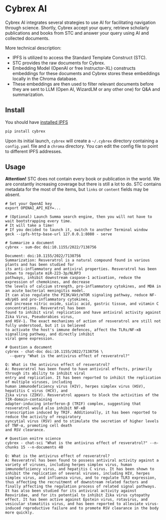 # Cybrex AI

Cybrex AI integrates several strategies to use AI for facilitating navigation through science. Shortly, Cybrex accept your query, retrieve scholarly publications and books from STC and answer your query using AI and collected documents.

More technical description:
- IPFS is utilized to access the Standard Template Construct (STC).
- STC provides the raw documents for Cybrex.
- Embedding Model (OpenAI or free Instructor-XL) constructs embeddings for these documents and Cybrex stores these embeddings locally in the Chroma database.
- These embeddings are then used to filter relevant documents before they are sent to LLM (Open AI, WizardLM or any other one) for Q&A and summarization.

## Install

You should have [installed IPFS](http://standard-template-construct.org/#/help/install-ipfs)

```bash
pip install cybrex
```

Upon its initial launch, `cybrex` will create a `~/.cybrex` directory containing a `config.yaml` file and a `chroma` directory.
You can edit the config file to point to different IPFS addresses.

## Usage

**Attention!** STC does not contain every book or publication in the world. We are constantly increasing coverage but there is still a lot to do.
STC contains metadata for the most of the items, but `links` or `content` fields may be absent.

```console
# Set your OpenAI key
export OPENAI_API_KEY=...

# (Optional) Launch Summa search engine, then you will not have to wait bootstrapping every time.
# It will take a time!
# If you decided to launch it, switch to another Terminal window
geck --ipfs-http-base-url 127.0.0.1:8080 - serve

# Summarize a document
cybrex - sum-doc doi:10.1155/2022/7138756

Document: doi:10.1155/2022/7138756
Summarization: Resveratrol is a natural compound found in various plants and has been studied for 
its anti-inflammatory and antiviral properties. Resveratrol has been shown to regulate miR-223-3p/NLRP3 
pathways, inhibit downstream caspase-1 activation, reduce the expression of chemokines, and decrease 
the levels of calcium strength, pro-inflammatory cytokines, and MDA in an acute bacterial meningitis model. 
It can also regulate the PI3K/Akt/mTOR signaling pathway, reduce NF-κB/p65 and pro-inflammatory cytokines, 
and increase nitric oxide, sialic acid, gastric tissue, and vitamin C concentrations. Resveratrol has been 
found to inhibit viral replication and have antiviral activity against Zika Virus, Pseudorabies virus, 
and HSV-1. The exact mechanisms of action of resveratrol are still not fully understood, but it is believed 
to activate the host's immune defences, affect the TLRs/NF-κB signalling pathway, and directly inhibit 
viral gene expression.

# Question a document
cybrex - chat-doc doi:10.1155/2022/7138756 \
  --query "What is the antivirus effect of resveratrol?"

Q: What is the antivirus effect of resveratrol?
A: Resveratrol has been found to have antiviral effects, primarily through its ability to inhibit viral
entry and replication. It has been reported to inhibit the replication of multiple viruses, including
human immunodeficiency virus (HIV), herpes simplex virus (HSV), hepatitis C virus (HCV), and
Zika virus (ZIKV). Resveratrol appears to block the activities of the TIR-domain-containing
adapter-inducing interferon-β (TRIF) complex, suggesting that resveratrol would also inhibit NF-κB
transcription induced by TRIF. Additionally, it has been reported to reduce the activity of respiratory
syncytial virus (RSV) and to stimulate the secretion of higher levels of TNF-α, promoting cell death
and RSV clearance.

# Question enitre science
cybrex - chat-sci "What is the antivirus effect of resveratrol?" --n-chunks 15 --n-documents 40

Q: What is the antivirus effect of resveratrol?
A: Resveratrol has been found to possess antiviral activity against a variety of viruses, including herpes simplex virus, human immunodeficiency virus, and hepatitis C virus. It has been shown to inhibit the replication of several viruses, including HIV, herpes simplex virus, and influenza virus, and to regulate TLR3 expression, thus affecting the recruitment of downstream related factors and finally affecting the regulation process of related signal pathways. It has also been studied for its antiviral activity against Reoviridae, and for its potential to inhibit Zika virus cytopathy effect. It has been active against Epstein virus, rotavirus, and vesicular stomatitis virus, and has been reported to alleviate virus-induced reproductive failure and to promote RSV clearance in the body more quickly.

```
